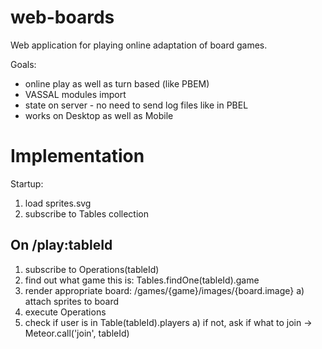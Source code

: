 web-boards
==========

Web application for playing online adaptation of board games.

Goals:
* online play as well as turn based (like PBEM)
* VASSAL modules import
* state on server - no need to send log files like in PBEL
* works on Desktop as well as Mobile 


Implementation
==============

Startup:
1) load sprites.svg
2) subscribe to Tables collection


On /play:tableId
----------------

1) subscribe to Operations(tableId)
2) find out what game this is: Tables.findOne(tableId).game
3) render appropriate board: /games/{game}/images/{board.image}
    a) attach sprites to board
4) execute Operations
5) check if user is in Table(tableId).players
    a) if not, ask if what to join -> Meteor.call('join', tableId)
